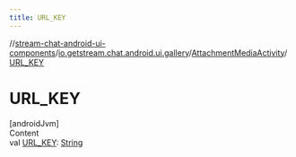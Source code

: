```yaml
---
title: URL_KEY
---
```

//[stream-chat-android-ui-components](../../../index.md)/[io.getstream.chat.android.ui.gallery](../index.md)/[AttachmentMediaActivity](index.md)/[URL_KEY](URL_KEY.md)



# URL_KEY  
[androidJvm]  
Content  
val [URL_KEY](URL_KEY.md): [String](https://developer.android.com/reference/kotlin/java/lang/String.html)  



